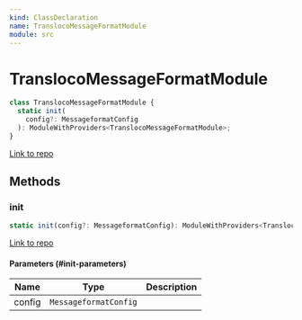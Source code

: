 ```yaml
---
kind: ClassDeclaration
name: TranslocoMessageFormatModule
module: src
---
```


# TranslocoMessageFormatModule

```ts
class TranslocoMessageFormatModule {
  static init(
    config?: MessageformatConfig
  ): ModuleWithProviders<TranslocoMessageFormatModule>;
}
```

[Link to repo](https://github.com/ngneat/transloco/blob/master/projects/ngneat/transloco-messageformat/src/lib/messageformat.module.ts#L6-L22)

## Methods

### init

```ts
static init(config?: MessageformatConfig): ModuleWithProviders<TranslocoMessageFormatModule>;
```

[Link to repo](https://github.com/ngneat/transloco/blob/master/projects/ngneat/transloco-messageformat/src/lib/messageformat.module.ts#L8-L19)

#### Parameters (#init-parameters)

| Name   | Type                  | Description |
| ------ | --------------------- | ----------- |
| config | `MessageformatConfig` |             |
